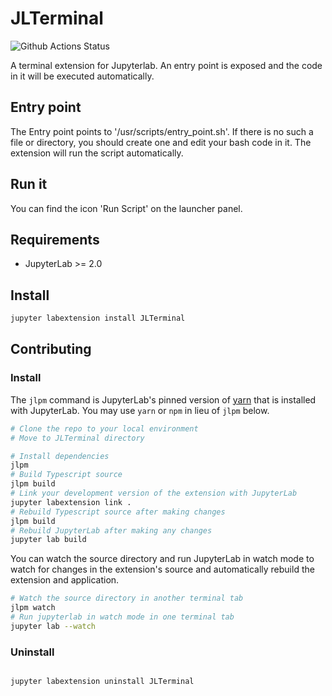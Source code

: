 # JLTerminal

![Github Actions Status](https://github.com/wangziling100/JLTerminal/workflows/Build/badge.svg)

A terminal extension for Jupyterlab. An entry point is exposed and the code in it will be executed automatically.

## Entry point
The Entry point points to '/usr/scripts/entry_point.sh'. If there is no such a file or directory, you should create one and edit your bash code in it. The extension will run the script automatically.

## Run it
You can find the icon 'Run Script' on the launcher panel. 

## Requirements

* JupyterLab >= 2.0

## Install

```bash
jupyter labextension install JLTerminal
```

## Contributing

### Install

The `jlpm` command is JupyterLab's pinned version of
[yarn](https://yarnpkg.com/) that is installed with JupyterLab. You may use
`yarn` or `npm` in lieu of `jlpm` below.

```bash
# Clone the repo to your local environment
# Move to JLTerminal directory

# Install dependencies
jlpm
# Build Typescript source
jlpm build
# Link your development version of the extension with JupyterLab
jupyter labextension link .
# Rebuild Typescript source after making changes
jlpm build
# Rebuild JupyterLab after making any changes
jupyter lab build
```

You can watch the source directory and run JupyterLab in watch mode to watch for changes in the extension's source and automatically rebuild the extension and application.

```bash
# Watch the source directory in another terminal tab
jlpm watch
# Run jupyterlab in watch mode in one terminal tab
jupyter lab --watch
```

### Uninstall

```bash

jupyter labextension uninstall JLTerminal
```
